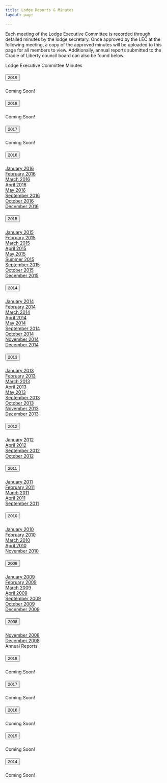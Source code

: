 ```yaml
---
title: Lodge Reports & Minutes
layout: page

---
```


Each meeting of the Lodge Executive Committee is recorded through detailed minutes by the lodge secretary. Once approved by the LEC at the following meeting, a copy of the approved minutes will be uploaded to this page for all members to view.  Additionally, annual reports submitted to the Cradle of Liberty council board can also be found below.

<div class="row">
  <div class="col-md-6">
    <div class="card mb-3">
      <div class="card-header">
        Lodge Executive Committee Minutes
      </div>
      <div class="card-body">
        <div id="accordion">
          <div class="card">
            <div class="card-header" id="minutes-heading-2019">
              <h5 class="mb-0">
                <button class="btn btn-link" data-toggle="collapse" data-target="#minutes-2019" aria-expanded="false" aria-controls="minutes-2019">
                  2019
                </button>
              </h5>
            </div>
            <div id="minutes-2019" class="collapse" aria-labelledby="minutes-heading-2019" data-parent="#accordion">
              <div class="card-body">
                Coming Soon!
              </div>
            </div>
          </div>
          <div class="card">
            <div class="card-header" id="minutes-heading-2018">
              <h5 class="mb-0">
                <button class="btn btn-link" data-toggle="collapse" data-target="#minutes-2018" aria-expanded="false" aria-controls="minutes-2018">
                  2018
                </button>
              </h5>
            </div>
            <div id="minutes-2018" class="collapse" aria-labelledby="minutes-heading-2018" data-parent="#accordion">
              <div class="card-body">
                Coming Soon!
              </div>
            </div>
          </div>
          <div class="card">
            <div class="card-header" id="minutes-heading-2017">
              <h5 class="mb-0">
                <button class="btn btn-link" data-toggle="collapse" data-target="#minutes-2017" aria-expanded="false" aria-controls="minutes-2017">
                  2017
                </button>
              </h5>
            </div>
            <div id="minutes-2017" class="collapse" aria-labelledby="minutes-heading-2017" data-parent="#accordion">
              <div class="card-body">
                Coming Soon!
              </div>
            </div>
          </div>
          <div class="card">
            <div class="card-header" id="minutes-heading-2016">
              <h5 class="mb-0">
                <button class="btn btn-link" data-toggle="collapse" data-target="#minutes-2016" aria-expanded="false" aria-controls="minutes-2016">
                  2016
                </button>
              </h5>
            </div>
            <div id="minutes-2016" class="collapse" aria-labelledby="minutes-heading-2016" data-parent="#accordion">
              <div class="card-body">
                <a href="files/minutes/2016/Janurary2016.pdf" target= "_blank">January 2016</a><br/>
            <a href="files/minutes/2016/February2016.pdf" target= "_blank">February 2016</a><br/>
            <a href="files/minutes/2016/March2016.pdf" target= "_blank">March 2016</a><br/>
            <a href="files/minutes/2016/April2016.pdf" target= "_blank">April 2016</a><br/>
            <a href="files/minutes/2016/May2016.pdf" target= "_blank">May 2016</a><br/>
            <a href="files/minutes/2016/September2016.pdf" target= "_blank">September 2016</a><br/>
            <a href="files/minutes/2016/October2016.pdf" target= "_blank">October 2016</a><br/>
            <a href="files/minutes/2016/December2016.pdf" target= "_blank">December 2016</a>
              </div>
            </div>
          </div>
          <div class="card">
            <div class="card-header" id="minutes-heading-2015">
              <h5 class="mb-0">
                <button class="btn btn-link" data-toggle="collapse" data-target="#minutes-2015" aria-expanded="false" aria-controls="minutes-2015">
                  2015
                </button>
              </h5>
            </div>
            <div id="minutes-2015" class="collapse" aria-labelledby="minutes-heading-2015" data-parent="#accordion">
              <div class="card-body">
                <a href="files/minutes/2015/January2015.pdf" target= "_blank">January 2015</a><br>
            <a href="files/minutes/2015/February2015.pdf" target= "_blank">February 2015</a><br>
            <a href="files/minutes/2015/March2015.pdf" target= "_blank">March 2015</a><br>
            <a href="files/minutes/2015/April2015.pdf" target= "_blank">April 2015</a><br>
            <a href="files/minutes/2015/May2015.pdf" target= "_blank">May 2015</a><br>
            <a href="files/minutes/2015/Summer2015.pdf" target= "_blank">Summer 2015</a><br>
            <a href="files/minutes/2015/September2015.pdf" target= "_blank">September 2015</a><br>
            <a href="files/minutes/2015/October2015.pdf" target= "_blank">October 2015</a><br>
            <a href="files/minutes/2015/December2015.pdf" target= "_blank">December 2015</a>
              </div>
            </div>
          </div>
          <div class="card">
            <div class="card-header" id="minutes-heading-2014">
              <h5 class="mb-0">
                <button class="btn btn-link" data-toggle="collapse" data-target="#minutes-2014" aria-expanded="false" aria-controls="minutes-2014">
                  2014
                </button>
              </h5>
            </div>
            <div id="minutes-2014" class="collapse" aria-labelledby="minutes-heading-2014" data-parent="#accordion">
              <div class="card-body">
                <a href="files/minutes/2014/January2014.pdf" target= "_blank">January 2014</a><br>
            <a href="files/minutes/2014/February2014.pdf" target= "_blank">February 2014</a><br>
            <a href="files/minutes/2014/March2014.pdf" target= "_blank">March 2014</a><br>
            <a href="files/minutes/2014/April2014.pdf" target= "_blank">April 2014</a><br>
            <a href="files/minutes/2014/May2014.pdf" target= "_blank">May 2014</a><br>
            <a href="files/minutes/2014/September2014.pdf" target= "_blank">September 2014</a><br>
            <a href="files/minutes/2014/October2014.pdf" target= "_blank">October 2014</a><br>
            <a href="files/minutes/2014/November2014.pdf" target= "_blank">November 2014</a><br>
            <a href="files/minutes/2014/December2014.pdf" target= "_blank">December 2014</a>
              </div>
            </div>
          </div>
          <div class="card">
            <div class="card-header" id="minutes-heading-2013">
              <h5 class="mb-0">
                <button class="btn btn-link" data-toggle="collapse" data-target="#minutes-2013" aria-expanded="false" aria-controls="minutes-2013">
                  2013
                </button>
              </h5>
            </div>
            <div id="minutes-2013" class="collapse" aria-labelledby="minutes-heading-2013" data-parent="#accordion">
              <div class="card-body">
                <a href="files/minutes/2013/January2013.pdf" target= "_blank">January 2013</a><br>
            <a href="files/minutes/2013/February2013.pdf" target= "_blank">February 2013</a><br>
            <a href="files/minutes/2013/March2013.pdf" target= "_blank">March 2013</a><br>
            <a href="files/minutes/2013/April2013.pdf" target= "_blank">April 2013</a><br>
            <a href="files/minutes/2013/May2013.pdf" target= "_blank">May 2013</a><br>
            <a href="files/minutes/2013/September2013.pdf" target= "_blank">September 2013</a><br>
            <a href="files/minutes/2013/October2013.pdf" target= "_blank">October 2013</a><br>
            <a href="files/minutes/2013/November2013.pdf" target= "_blank">November 2013</a><br>
            <a href="files/minutes/2013/December2013.pdf" target= "_blank">December 2013</a>
              </div>
            </div>
          </div>
          <div class="card">
            <div class="card-header" id="minutes-heading-2012">
              <h5 class="mb-0">
                <button class="btn btn-link" data-toggle="collapse" data-target="#minutes-2012" aria-expanded="false" aria-controls="minutes-2012">
                  2012
                </button>
              </h5>
            </div>
            <div id="minutes-2012" class="collapse" aria-labelledby="minutes-heading-2012" data-parent="#accordion">
              <div class="card-body">
                <a href="files/minutes/2012/January2012.pdf" target= "_blank">January 2012</a><br>
            <a href="files/minutes/2012/April2012.pdf" target= "_blank">April 2012</a><br>
            <a href="files/minutes/2012/September2012.pdf" target= "_blank">September 2012</a><br>
            <a href="files/minutes/2012/October2012.pdf" target= "_blank">October 2012</a><br>
              </div>
            </div>
          </div>
          <div class="card">
            <div class="card-header" id="minutes-heading-2011">
              <h5 class="mb-0">
                <button class="btn btn-link" data-toggle="collapse" data-target="#minutes-2011" aria-expanded="false" aria-controls="minutes-2011">
                  2011
                </button>
              </h5>
            </div>
            <div id="minutes-2011" class="collapse" aria-labelledby="minutes-heading-2011" data-parent="#accordion">
              <div class="card-body">
                <a href="files/minutes/2011/January2011.pdf" target= "_blank">January 2011</a><br>
            <a href="files/minutes/2011/February2011.pdf" target= "_blank">February 2011</a><br>
            <a href="files/minutes/2011/March2011.pdf" target= "_blank">March 2011</a><br>
            <a href="files/minutes/2011/April2011.pdf" target= "_blank">April 2011</a><br>
            <a href="files/minutes/2011/September2011.pdf" target= "_blank">September 2011</a>
              </div>
            </div>
          </div>
          <div class="card">
            <div class="card-header" id="minutes-heading-2010">
              <h5 class="mb-0">
                <button class="btn btn-link" data-toggle="collapse" data-target="#minutes-2010" aria-expanded="false" aria-controls="minutes-2010">
                  2010
                </button>
              </h5>
            </div>
            <div id="minutes-2010" class="collapse" aria-labelledby="minutes-heading-2010" data-parent="#accordion">
              <div class="card-body">
                <a href="files/minutes/2010/January2010.pdf" target= "_blank">January 2010</a><br>
            <a href="files/minutes/2010/February2010.pdf" target= "_blank">February 2010</a><br>
            <a href="files/minutes/2010/March2010.pdf" target= "_blank">March 2010</a><br>
            <a href="files/minutes/2010/April2010.pdf" target= "_blank">April 2010</a><br>
            <a href="files/minutes/2010/November2010.pdf" target= "_blank">November 2010</a>
              </div>
            </div>
          </div>
          <div class="card">
            <div class="card-header" id="minutes-heading-2009">
              <h5 class="mb-0">
                <button class="btn btn-link" data-toggle="collapse" data-target="#minutes-2009" aria-expanded="false" aria-controls="minutes-2009">
                  2009
                </button>
              </h5>
            </div>
            <div id="minutes-2009" class="collapse" aria-labelledby="minutes-heading-2009" data-parent="#accordion">
              <div class="card-body">
                <a href="files/minutes/2009/January2009.pdf" target= "_blank">January 2009</a><br>
            <a href="files/minutes/2009/February2009.pdf" target= "_blank">February 2009</a><br>
            <a href="files/minutes/2009/March2009.pdf" target= "_blank">March 2009</a><br>
            <a href="files/minutes/2009/April2009.pdf" target= "_blank">April 2009</a><br>
            <a href="files/minutes/2009/September2009.pdf" target= "_blank">September 2009</a><br>
            <a href="files/minutes/2009/October2009.pdf" target= "_blank">October 2009</a><br>
            <a href="files/minutes/2009/December2009.pdf" target= "_blank">December 2009</a>
              </div>
            </div>
          </div>
          <div class="card">
            <div class="card-header" id="minutes-heading-2008">
              <h5 class="mb-0">
                <button class="btn btn-link" data-toggle="collapse" data-target="#minutes-2008" aria-expanded="false" aria-controls="minutes-2008">
                  2008
                </button>
              </h5>
            </div>
            <div id="minutes-2008" class="collapse" aria-labelledby="minutes-heading-2008" data-parent="#accordion">
              <div class="card-body">
                <a href="files/minutes/2008/November2008.pdf" target= "_blank">November 2008</a><br>
            <a href="files/minutes/2008/December2008.pdf" target= "_blank">December 2008</a>
              </div>
            </div>
          </div>
        </div>
      </div>
    </div>
  </div>
  <div class="col-md-6">
    <div class="card">
      <div class="card-header">
        Annual Reports
      </div>
      <div class="card-body">
        <div id="accordion">
          <div class="card">
            <div class="card-header" id="annual-heading-2018">
              <h5 class="mb-0">
                <button class="btn btn-link" data-toggle="collapse" data-target="#annual-2018" aria-expanded="false" aria-controls="annual-2018">
                  2018
                </button>
              </h5>
            </div>
            <div id="annual-2018" class="collapse" aria-labelledby="annual-heading-2018" data-parent="#accordion">
              <div class="card-body">
                Coming Soon!
              </div>
            </div>
          </div>
          <div class="card">
            <div class="card-header" id="annual-heading-2017">
              <h5 class="mb-0">
                <button class="btn btn-link" data-toggle="collapse" data-target="#annual-2017" aria-expanded="false" aria-controls="annual-2017">
                  2017
                </button>
              </h5>
            </div>
            <div id="annual-2017" class="collapse" aria-labelledby="annual-heading-2017" data-parent="#accordion">
              <div class="card-body">
                Coming Soon!
              </div>
            </div>
          </div>
          <div class="card">
            <div class="card-header" id="annual-heading-2016">
              <h5 class="mb-0">
                <button class="btn btn-link" data-toggle="collapse" data-target="#annual-2016" aria-expanded="false" aria-controls="annual-2016">
                  2016
                </button>
              </h5>
            </div>
            <div id="annual-2016" class="collapse" aria-labelledby="annual-heading-2016" data-parent="#accordion">
              <div class="card-body">
                Coming Soon!
              </div>
            </div>
          </div>
          <div class="card">
            <div class="card-header" id="annual-heading-2015">
              <h5 class="mb-0">
                <button class="btn btn-link" data-toggle="collapse" data-target="#annual-2015" aria-expanded="false" aria-controls="annual-2015">
                  2015
                </button>
              </h5>
            </div>
            <div id="annual-2015" class="collapse" aria-labelledby="annual-heading-2015" data-parent="#accordion">
              <div class="card-body">
                Coming Soon!
              </div>
            </div>
          </div>
          <div class="card">
            <div class="card-header" id="annual-heading-2014">
              <h5 class="mb-0">
                <button class="btn btn-link" data-toggle="collapse" data-target="#annual-2014" aria-expanded="false" aria-controls="annual-2014">
                  2014
                </button>
              </h5>
            </div>
            <div id="annual-2014" class="collapse" aria-labelledby="annual-heading-2014" data-parent="#accordion">
              <div class="card-body">
                Coming Soon!
              </div>
            </div>
          </div>
        </div>
      </div>
    </div>
  </div>
</div>
